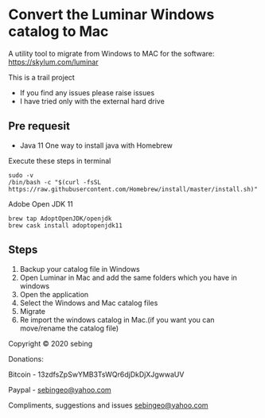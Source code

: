 # Convert the Luminar Windows catalog to Mac

A utility tool to migrate from Windows to MAC for the software:
https://skylum.com/luminar

This is a trail project
 - If you find any issues please raise issues
 - I have tried only with the external hard drive 

## Pre requesit
 - Java 11
One way to install java with Homebrew

Execute these steps in terminal
```
sudo -v
/bin/bash -c "$(curl -fsSL https://raw.githubusercontent.com/Homebrew/install/master/install.sh)"
```
Adobe Open JDK 11
```
brew tap AdoptOpenJDK/openjdk
brew cask install adoptopenjdk11
```

## Steps 
 1. Backup your catalog file in Windows
 2. Open Luminar in Mac and add the same folders which you have in windows
 3. Open the application
 4. Select the Windows and Mac catalog files
 5. Migrate
 6. Re import the windows catalog in Mac.(if you want you can move/rename the catalog file)
 
 
 Copyright © 2020 sebing
 
 Donations:
 
 Bitcoin - 13zdfsZpSwYMB3TsWQr6djDkDjXJgwwaUV
 
 Paypal - sebingeo@yahoo.com
 
 
 Compliments, suggestions and issues sebingeo@yahoo.com
 
